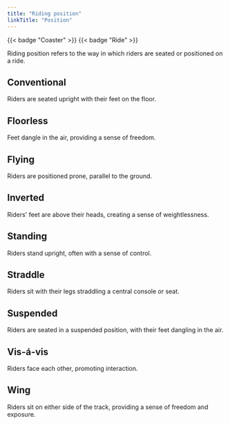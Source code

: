 ```yaml
---
title: "Riding position"
linkTitle: "Position"
---
```

{{< badge "Coaster" >}}
{{< badge "Ride" >}}

Riding position refers to the way in which riders are seated or positioned on a ride.

## Conventional
Riders are seated upright with their feet on the floor.

## Floorless
Feet dangle in the air, providing a sense of freedom.

## Flying
Riders are positioned prone, parallel to the ground.

## Inverted
Riders' feet are above their heads, creating a sense of weightlessness.

## Standing
Riders stand upright, often with a sense of control.

## Straddle
Riders sit with their legs straddling a central console or seat.

## Suspended
Riders are seated in a suspended position, with their feet dangling in the air.

## Vis-á-vis
Riders face each other, promoting interaction.

## Wing
Riders sit on either side of the track, providing a sense of freedom and exposure.
